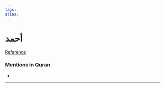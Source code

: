 ```yaml
---
tags: 
alias: 
---
```


# أحمد

[Reference](https://corpus.quran.com/concept.jsp?id=ahmad)

### Mentions in Quran
- 

---

